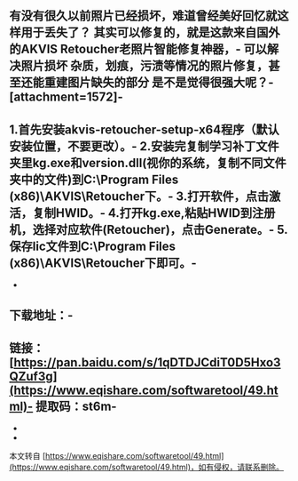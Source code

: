 有没有很久以前照片已经损坏，难道曾经美好回忆就这样用于丢失了？ 其实可以修复的，就是这款来自国外的AKVIS Retoucher老照片智能修复神器，-
可以解决照片损坏 杂质，划痕，污渍等情况的照片修复，甚至还能重建图片缺失的部分 是不是觉得很强大呢？-
\[attachment=1572\]-
-
1.首先安装akvis-retoucher-setup-x64程序（默认安装位置，不要更改）。-
2.安装完复制学习补丁文件夹里kg.exe和version.dll(视你的系统，复制不同文件夹中的文件)到C:\\Program Files (x86)\\AKVIS\\Retoucher下。-
3.打开软件，点击激活，复制HWID。-
4.打开kg.exe,粘贴HWID到注册机，选择对应软件(Retoucher)，点击Generate。-
5.保存lic文件到C:\\Program Files (x86)\\AKVIS\\Retoucher下即可。-
-
-
下载地址：-
-
链接：[https://pan.baidu.com/s/1qDTDJCdiT0D5Hxo3QZuf3g](https://www.eqishare.com/softwaretool/49.html)-
提取码：st6m-
-
-

-

本文转自 [https://www.eqishare.com/softwaretool/49.html](https://www.eqishare.com/softwaretool/49.html)，如有侵权，请联系删除。